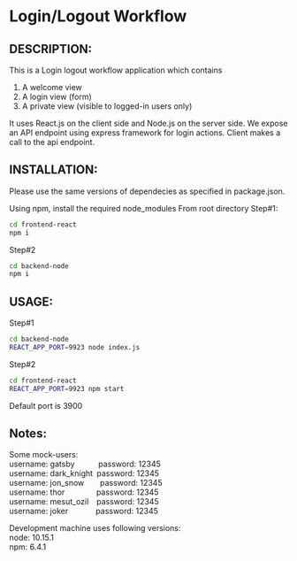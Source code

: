 # Login/Logout Workflow

## DESCRIPTION: 
This is a Login logout workflow application which contains 
1. A welcome view
2. A login view (form)
3. A private view (visible to logged-in users only)

It uses React.js on the client side and Node.js on the server side. 
We expose an API endpoint using express framework for login actions.
Client makes a call to the api endpoint. 


## INSTALLATION:

Please use the same versions of dependecies as specified in package.json.

Using npm, install the required node_modules
From root directory
Step#1:
```bash
cd frontend-react
npm i
```
Step#2
```bash
cd backend-node
npm i
```
## USAGE:

Step#1

``` bash
cd backend-node
REACT_APP_PORT=9923 node index.js
```
Step#2
``` bash
cd frontend-react
REACT_APP_PORT=9923 npm start
```

Default port is 3900
## Notes:
Some mock-users:    
username: gatsby`      `password: 12345  
username: dark_knight` `password: 12345  
username: jon_snow`    `password: 12345  
username: thor`        `password: 12345  
username: mesut_ozil`  `password: 12345  
username: joker`       `password: 12345  

Development machine uses following versions:  
node: 10.15.1  
npm: 6.4.1  
